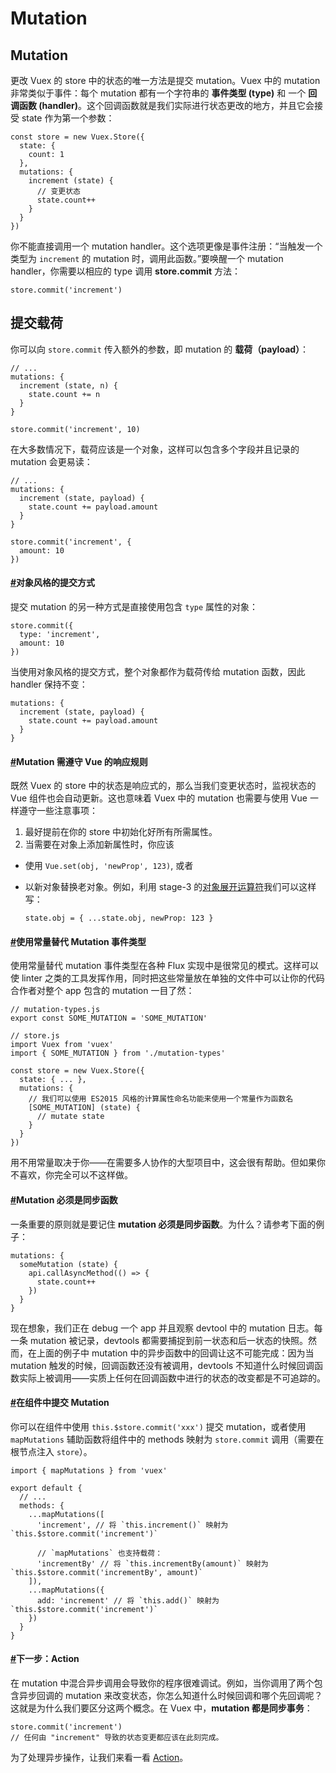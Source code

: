 # Mutation

## Mutation 

更改 Vuex 的 store 中的状态的唯一方法是提交 mutation。Vuex 中的 mutation 非常类似于事件：每个 mutation 都有一个字符串的 **事件类型 \(type\)** 和 一个 **回调函数 \(handler\)**。这个回调函数就是我们实际进行状态更改的地方，并且它会接受 state 作为第一个参数：

```text
const store = new Vuex.Store({
  state: {
    count: 1
  },
  mutations: {
    increment (state) {
      // 变更状态
      state.count++
    }
  }
})
```

你不能直接调用一个 mutation handler。这个选项更像是事件注册：“当触发一个类型为 `increment` 的 mutation 时，调用此函数。”要唤醒一个 mutation handler，你需要以相应的 type 调用 **store.commit** 方法：

```text
store.commit('increment')
```

## 提交载荷

你可以向 `store.commit` 传入额外的参数，即 mutation 的 **载荷（payload）**：

```text
// ...
mutations: {
  increment (state, n) {
    state.count += n
  }
}
```

```text
store.commit('increment', 10)
```

在大多数情况下，载荷应该是一个对象，这样可以包含多个字段并且记录的 mutation 会更易读：

```text
// ...
mutations: {
  increment (state, payload) {
    state.count += payload.amount
  }
}
```

```text
store.commit('increment', {
  amount: 10
})
```

#### [\#](https://vuex.vuejs.org/zh/guide/mutations.html#%E5%AF%B9%E8%B1%A1%E9%A3%8E%E6%A0%BC%E7%9A%84%E6%8F%90%E4%BA%A4%E6%96%B9%E5%BC%8F)对象风格的提交方式 <a id="&#x5BF9;&#x8C61;&#x98CE;&#x683C;&#x7684;&#x63D0;&#x4EA4;&#x65B9;&#x5F0F;"></a>

提交 mutation 的另一种方式是直接使用包含 `type` 属性的对象：

```text
store.commit({
  type: 'increment',
  amount: 10
})
```

当使用对象风格的提交方式，整个对象都作为载荷传给 mutation 函数，因此 handler 保持不变：

```text
mutations: {
  increment (state, payload) {
    state.count += payload.amount
  }
}
```

#### [\#](https://vuex.vuejs.org/zh/guide/mutations.html#mutation-%E9%9C%80%E9%81%B5%E5%AE%88-vue-%E7%9A%84%E5%93%8D%E5%BA%94%E8%A7%84%E5%88%99)Mutation 需遵守 Vue 的响应规则 <a id="mutation-&#x9700;&#x9075;&#x5B88;-vue-&#x7684;&#x54CD;&#x5E94;&#x89C4;&#x5219;"></a>

既然 Vuex 的 store 中的状态是响应式的，那么当我们变更状态时，监视状态的 Vue 组件也会自动更新。这也意味着 Vuex 中的 mutation 也需要与使用 Vue 一样遵守一些注意事项：

1. 最好提前在你的 store 中初始化好所有所需属性。
2. 当需要在对象上添加新属性时，你应该

* 使用 `Vue.set(obj, 'newProp', 123)`, 或者
* 以新对象替换老对象。例如，利用 stage-3 的[对象展开运算符](https://github.com/sebmarkbage/ecmascript-rest-spread)我们可以这样写：

  ```text
  state.obj = { ...state.obj, newProp: 123 }
  ```

#### [\#](https://vuex.vuejs.org/zh/guide/mutations.html#%E4%BD%BF%E7%94%A8%E5%B8%B8%E9%87%8F%E6%9B%BF%E4%BB%A3-mutation-%E4%BA%8B%E4%BB%B6%E7%B1%BB%E5%9E%8B)使用常量替代 Mutation 事件类型 <a id="&#x4F7F;&#x7528;&#x5E38;&#x91CF;&#x66FF;&#x4EE3;-mutation-&#x4E8B;&#x4EF6;&#x7C7B;&#x578B;"></a>

使用常量替代 mutation 事件类型在各种 Flux 实现中是很常见的模式。这样可以使 linter 之类的工具发挥作用，同时把这些常量放在单独的文件中可以让你的代码合作者对整个 app 包含的 mutation 一目了然：

```text
// mutation-types.js
export const SOME_MUTATION = 'SOME_MUTATION'
```

```text
// store.js
import Vuex from 'vuex'
import { SOME_MUTATION } from './mutation-types'

const store = new Vuex.Store({
  state: { ... },
  mutations: {
    // 我们可以使用 ES2015 风格的计算属性命名功能来使用一个常量作为函数名
    [SOME_MUTATION] (state) {
      // mutate state
    }
  }
})
```

用不用常量取决于你——在需要多人协作的大型项目中，这会很有帮助。但如果你不喜欢，你完全可以不这样做。

#### [\#](https://vuex.vuejs.org/zh/guide/mutations.html#mutation-%E5%BF%85%E9%A1%BB%E6%98%AF%E5%90%8C%E6%AD%A5%E5%87%BD%E6%95%B0)Mutation 必须是同步函数 <a id="mutation-&#x5FC5;&#x987B;&#x662F;&#x540C;&#x6B65;&#x51FD;&#x6570;"></a>

一条重要的原则就是要记住 **mutation 必须是同步函数**。为什么？请参考下面的例子：

```text
mutations: {
  someMutation (state) {
    api.callAsyncMethod(() => {
      state.count++
    })
  }
}
```

现在想象，我们正在 debug 一个 app 并且观察 devtool 中的 mutation 日志。每一条 mutation 被记录，devtools 都需要捕捉到前一状态和后一状态的快照。然而，在上面的例子中 mutation 中的异步函数中的回调让这不可能完成：因为当 mutation 触发的时候，回调函数还没有被调用，devtools 不知道什么时候回调函数实际上被调用——实质上任何在回调函数中进行的状态的改变都是不可追踪的。

#### [\#](https://vuex.vuejs.org/zh/guide/mutations.html#%E5%9C%A8%E7%BB%84%E4%BB%B6%E4%B8%AD%E6%8F%90%E4%BA%A4-mutation)在组件中提交 Mutation <a id="&#x5728;&#x7EC4;&#x4EF6;&#x4E2D;&#x63D0;&#x4EA4;-mutation"></a>

你可以在组件中使用 `this.$store.commit('xxx')` 提交 mutation，或者使用 `mapMutations` 辅助函数将组件中的 methods 映射为 `store.commit` 调用（需要在根节点注入 `store`）。

```text
import { mapMutations } from 'vuex'

export default {
  // ...
  methods: {
    ...mapMutations([
      'increment', // 将 `this.increment()` 映射为 `this.$store.commit('increment')`

      // `mapMutations` 也支持载荷：
      'incrementBy' // 将 `this.incrementBy(amount)` 映射为 `this.$store.commit('incrementBy', amount)`
    ]),
    ...mapMutations({
      add: 'increment' // 将 `this.add()` 映射为 `this.$store.commit('increment')`
    })
  }
}
```

#### [\#](https://vuex.vuejs.org/zh/guide/mutations.html#%E4%B8%8B%E4%B8%80%E6%AD%A5%EF%BC%9Aaction)下一步：Action <a id="&#x4E0B;&#x4E00;&#x6B65;&#xFF1A;action"></a>

在 mutation 中混合异步调用会导致你的程序很难调试。例如，当你调用了两个包含异步回调的 mutation 来改变状态，你怎么知道什么时候回调和哪个先回调呢？这就是为什么我们要区分这两个概念。在 Vuex 中，**mutation 都是同步事务**：

```text
store.commit('increment')
// 任何由 "increment" 导致的状态变更都应该在此刻完成。
```

为了处理异步操作，让我们来看一看 [Action](https://vuex.vuejs.org/zh/guide/actions.html)。

